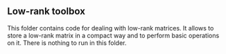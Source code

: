 ## Low-rank toolbox

This folder contains code for dealing with low-rank matrices.
It allows to store a low-rank matrix in a compact way and to perform basic operations on it.
There is nothing to run in this folder.